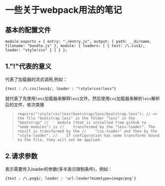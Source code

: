 # 一些关于webpack用法的笔记

## 基本的配置文件

`module.exports = {
    entry: "./entry.js",
    output: {
        path: __dirname,
        filename: "bundle.js"
    },
    module: {
        loaders: [
            { test: /\.css$/, loader: "style!css" }
        ]
    }
};`

## 1."!"代表的意义
代表了加载器的流式调用,例如：

`{test : /\.css|less$/, loader : "!style!css!less"}`

就代表了先使用`less`加载器来解释`less`文件，然后使用`css`加载器来解析`less`解析后的文件，依次类推

>`require("!style!css!less!bootstrap/less/bootstrap.less");
// => the file "bootstrap.less" in the folder "less" in the "bootstrap"
//    module (that is installed from github to "node_modules") is
//    transformed by the "less-loader". The result is transformed by the
//    "css-loader" and then by the "style-loader".
//    If configuration has some transforms bound to the file, they will not be applied.`

## 2.请求参数
表示需要传入loader的参数(多半表示限制条件)，例如：

`{test : /\.png$/, loader : 'url-loader?mimetype=image/png'}`
